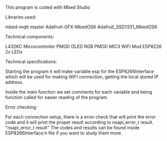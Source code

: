 This program is coded with Mbed Studio


Libraries used:
 
mbed-mqtt master
Adafruit-GFX-MbedOS6
Adafruit_SSD1331_MbedOS6

Technical components:

L432KC Microcontroller
PMOD OLED RGB
PMOD MIC3
WiFi Mod ESP8226
2x LEDs

Technical specifications:

Starting the program it will make variable esp for the ESP8266Interface which will be used for making WiFi connection, getting the local stored IP address.

Inside the main function we set comments for each variable and being function called for easier reading of the program.


Error checking:

For each connection setup, there is a error check that will print the error code and it will print the proper result according to nsapi_error_t result.
"nsapi_error_t result" The codes and results can be found inside ESP8266Interface.h file if you want to study them more.
